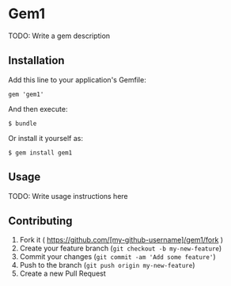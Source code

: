 # Gem1

TODO: Write a gem description

## Installation

Add this line to your application's Gemfile:

    gem 'gem1'

And then execute:

    $ bundle

Or install it yourself as:

    $ gem install gem1

## Usage

TODO: Write usage instructions here

## Contributing

1. Fork it ( https://github.com/[my-github-username]/gem1/fork )
2. Create your feature branch (`git checkout -b my-new-feature`)
3. Commit your changes (`git commit -am 'Add some feature'`)
4. Push to the branch (`git push origin my-new-feature`)
5. Create a new Pull Request
